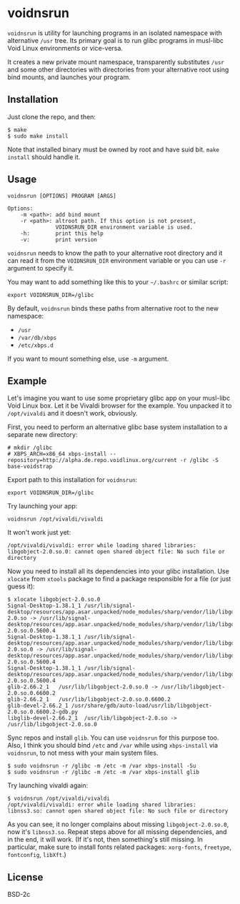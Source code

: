 # voidnsrun

`voidnsrun` is utility for launching programs in an isolated namespace with
alternative `/usr` tree. Its primary goal is to run glibc programs in
musl-libc Void Linux environments or vice-versa.

It creates a new private mount namespace, transparently substitutes `/usr` and 
some other directories with directories from your alternative root using bind
mounts, and launches your program.

## Installation

Just clone the repo, and then:

```
$ make
$ sudo make install
```

Note that installed binary must be owned by root and have suid bit. `make install`
should handle it.

## Usage

```
voidnsrun [OPTIONS] PROGRAM [ARGS]

Options:
	-m <path>: add bind mount
	-r <path>: altroot path. If this option is not present,
	           VOIDNSRUN_DIR environment variable is used.
	-h:        print this help
	-v:        print version
```

`voidnsrun` needs to know the path to your alternative root directory and it can
read it from the `VOIDNSRUN_DIR` environment variable or you can use `-r`
argument to specify it.

You may want to add something like this to your `~/.bashrc` or similar script:

```
export VOIDNSRUN_DIR=/glibc
```

By default, `voidnsrun` binds these paths from alternative root to the new
namespace:
- `/usr`
- `/var/db/xbps`
- `/etc/xbps.d`

If you want to mount something else, use `-m` argument.

## Example

Let's imagine you want to use some proprietary glibc app on your
musl-libc Void Linux box. Let it be Vivaldi browser for the example. You
unpacked it to `/opt/vivaldi` and it doesn't work, obviously.

First, you need to perform an alternative glibc base system installation to a
separate new directory:
```
# mkdir /glibc
# XBPS_ARCH=x86_64 xbps-install --repository=http://alpha.de.repo.voidlinux.org/current -r /glibc -S base-voidstrap
```

Export path to this installation for `voidnsrun`:
```
export VOIDNSRUN_DIR=/glibc
```

Try launching your app:
```
voidnsrun /opt/vivaldi/vivaldi
```

It won't work just yet:
```
/opt/vivaldi/vivaldi: error while loading shared libraries: libgobject-2.0.so.0: cannot open shared object file: No such file or directory
```

Now you need to install all its dependencies into your glibc installation. Use
`xlocate` from `xtools` package to find a package responsible for a file (or
just guess it):
```
$ xlocate libgobject-2.0.so.0
Signal-Desktop-1.38.1_1	/usr/lib/signal-desktop/resources/app.asar.unpacked/node_modules/sharp/vendor/lib/libgobject-2.0.so -> /usr/lib/signal-desktop/resources/app.asar.unpacked/node_modules/sharp/vendor/lib/libgobject-2.0.so.0.5600.4
Signal-Desktop-1.38.1_1	/usr/lib/signal-desktop/resources/app.asar.unpacked/node_modules/sharp/vendor/lib/libgobject-2.0.so.0 -> /usr/lib/signal-desktop/resources/app.asar.unpacked/node_modules/sharp/vendor/lib/libgobject-2.0.so.0.5600.4
Signal-Desktop-1.38.1_1	/usr/lib/signal-desktop/resources/app.asar.unpacked/node_modules/sharp/vendor/lib/libgobject-2.0.so.0.5600.4
glib-2.66.2_1	/usr/lib/libgobject-2.0.so.0 -> /usr/lib/libgobject-2.0.so.0.6600.2
glib-2.66.2_1	/usr/lib/libgobject-2.0.so.0.6600.2
glib-devel-2.66.2_1	/usr/share/gdb/auto-load/usr/lib/libgobject-2.0.so.0.6600.2-gdb.py
libglib-devel-2.66.2_1	/usr/lib/libgobject-2.0.so -> /usr/lib/libgobject-2.0.so.0
```

Sync repos and install `glib`. You can use `voidnsrun` for this purpose too.
Also, I think you should bind `/etc` and `/var` while using `xbps-install` via
`voidnsrun`, to not mess with your main system files.
```
$ sudo voidnsrun -r /glibc -m /etc -m /var xbps-install -Su
$ sudo voidnsrun -r /glibc -m /etc -m /var xbps-install glib
```

Try launching vivaldi again:
```
$ voidnsrun /opt/vivaldi/vivaldi
/opt/vivaldi/vivaldi: error while loading shared libraries: libnss3.so: cannot open shared object file: No such file or directory
```

As you can see, it no longer complains about missing `libgobject-2.0.so.0`, now 
it's `libnss3.so`. Repeat steps above for all missing dependencies, and in the
end, it will work. (If it's not, then something's still missing. In particular,
make sure to install fonts related packages: `xorg-fonts`, `freetype`,
`fontconfig`, `libXft`.)

## License

BSD-2c
